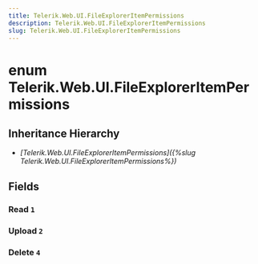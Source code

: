 ```yaml
---
title: Telerik.Web.UI.FileExplorerItemPermissions
description: Telerik.Web.UI.FileExplorerItemPermissions
slug: Telerik.Web.UI.FileExplorerItemPermissions
---
```


# enum Telerik.Web.UI.FileExplorerItemPermissions

## Inheritance Hierarchy

* *[Telerik.Web.UI.FileExplorerItemPermissions]({%slug Telerik.Web.UI.FileExplorerItemPermissions%})*

## Fields

### Read `1`

### Upload `2`

### Delete `4`


